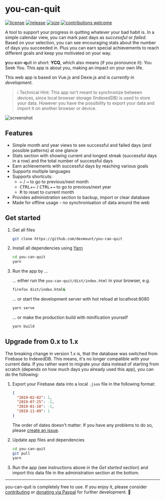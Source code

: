 # you-can-quit

[![license](https://img.shields.io/badge/license-MIT-78d19a.svg?style=flat-square)](./LICENSE.md) [![release](https://img.shields.io/badge/release-v1.0.0-78d19a.svg?style=flat-square)](https://github.com/devmount/you-can-quit/releases) [![size](https://img.shields.io/badge/gzipped-100%20KB-78d19a.svg?style=flat-square)](https://github.com/devmount/you-can-quit) [![contributions welcome](https://img.shields.io/badge/contributions-welcome-78d19a.svg?style=flat-square)](.github/CONTRIBUTING.md)

A tool to support your progress in quitting whatever your bad habit is. In a simple calendar view, you can mark past days as _successful_ or _failed_. Based on your selection, you can see encouraging stats about the number of days you succeeded in. Plus you can earn special achievements to reach different goals and keep you motivated on your way.

**y**ou-**c**an-**q**uit in short: **YCQ**, which also means (if you pronounce it): You Seek You. This app is about you, making an impact on your own life.

This web app is based on Vue.js and Dexie.js and is _currently in development_.

> ℹ Technical Hint: This app isn't meant to synchronize between devices, since local browser storage (IndexedDB) is used to store your data. However you have the possibility to export your data and import it on another browser or device.

![screenshot](https://user-images.githubusercontent.com/5441654/79687237-20edd300-8246-11ea-87ce-4faee94ef1c2.png)

## Features

- Simple month and year views to see successful and failed days (and possible patterns) at one glance
- Stats section with showing current and longest streak (successful days in a row) and the total number of successful days
- Earn achievements with successful days by reaching various goals
- Supports multiple languages
- Supports shortcuts:
  - <kbd>←</kbd> / <kbd>→</kbd> to go to previous/next month
  - <kbd>CTRL</kbd>+<kbd>←</kbd> / <kbd>CTRL</kbd>+<kbd>→</kbd> to go to previous/next year
  - <kbd>R</kbd> to reset to current month
- Provides administration section to backup, import or clear database
- Made for offline usage - no synchronisation of data around the web

## Get started

1. Get all files

    ```bash
    git clone https://github.com/devmount/you-can-quit
    ```

2. Install all dependencies using [Yarn](https://yarnpkg.com)

    ```bash
    cd you-can-quit
    yarn
    ```

3. Run the app by ...

    ... either run the `you-can-quit/dist/index.html` in your browser, e.g.

    ```bash
    firefox dist/index.html&
    ```

    ... or start the development server with hot reload at localhost:8080

    ```bash
    yarn serve
    ```

    ... or make the production build with minification yourself

    ```bash
    yarn build
    ```

## Upgrade from 0.x to 1.x

The breaking change in version 1.x is, that the database was switched from Firebase to IndexedDB. This means, it's no longer compatible with your current data. If you rather want to migrate your data instead of starting from scratch (depends on how much days you already used this app), you can do the following:

1. Export your Firebase data into a local `.json` file in the following format:

    ```json
    {
      "2019-02-02": 1,
      "2019-07-25": -1,
      "2019-01-10": -1,
      "2019-11-09": 1
    }
    ```

    The order of dates doesn't matter. If you have any problems to do so, please [create an issue](https://github.com/devmount/you-can-quit/issues/new?template=bug_report.md).

2. Update app files and dependencies

    ```bash
    cd you-can-quit
    git pull
    yarn
    ```

3. Run the app (see instructions above in the *Get started* section) and import this data file in the administration section at the bottom.

---

you-can-quit is completely free to use. If you enjoy it, please consider [contributing](.github/CONTRIBUTING.md) or [donating via Paypal](https://paypal.me/devmount) for further development. :green_heart:
